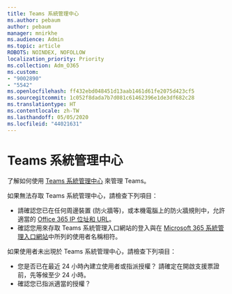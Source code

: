 ```yaml
---
title: Teams 系統管理中心
ms.author: pebaum
author: pebaum
manager: mnirkhe
ms.audience: Admin
ms.topic: article
ROBOTS: NOINDEX, NOFOLLOW
localization_priority: Priority
ms.collection: Adm_O365
ms.custom:
- "9002890"
- "5542"
ms.openlocfilehash: ff432ebd048451d13aab1461d61fe2075d423cf5
ms.sourcegitcommit: 1c052f8dada7b7d081c61462396e1de3df682c28
ms.translationtype: HT
ms.contentlocale: zh-TW
ms.lasthandoff: 05/05/2020
ms.locfileid: "44021631"
---
```

# <a name="teams-admin-center"></a>Teams 系統管理中心

了解如何使用 [Teams 系統管理中心](https://docs.microsoft.com/microsoftteams/manage-teams-skypeforbusiness-admin-center) 來管理 Teams。

如果無法存取 Teams 系統管理中心，請檢查下列項目：

- 請確認您已在任何周邊裝置 (防火牆等)，或本機電腦上的防火牆規則中，允許適當的 [Office 365 IP 位址和 URL](https://docs.microsoft.com/Office365/Enterprise/office-365-ip-web-service)。
- 確認您用來存取 Teams 系統管理入口網站的登入與在 [Microsoft 365 系統管理入口網站](https://admin.microsoft.com/Adminportal/Home?source=applauncher#/users)中所列的使用者名稱相符。

如果使用者未出現於 Teams 系統管理中心，請檢查下列項目：

- 您是否已在最近 24 小時內建立使用者或指派授權？ 請確定在開啟支援票證前，先等候至少 24 小時。
- 確認您已指派適當的授權？ 
